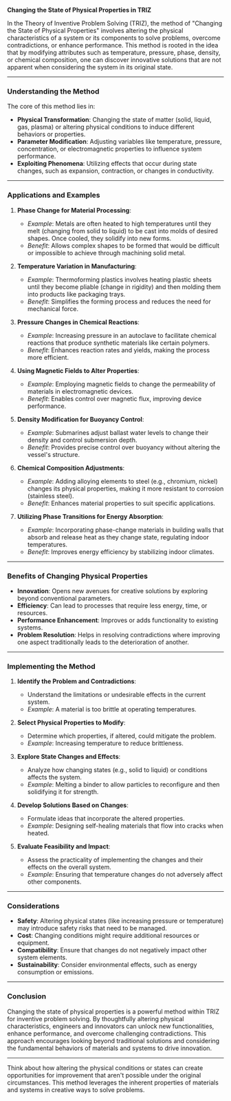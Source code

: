 **Changing the State of Physical Properties in TRIZ**

In the Theory of Inventive Problem Solving (TRIZ), the method of "Changing the State of Physical Properties" involves altering the physical characteristics of a system or its components to solve problems, overcome contradictions, or enhance performance. This method is rooted in the idea that by modifying attributes such as temperature, pressure, phase, density, or chemical composition, one can discover innovative solutions that are not apparent when considering the system in its original state.

---

### **Understanding the Method**

The core of this method lies in:

- **Physical Transformation**: Changing the state of matter (solid, liquid, gas, plasma) or altering physical conditions to induce different behaviors or properties.
- **Parameter Modification**: Adjusting variables like temperature, pressure, concentration, or electromagnetic properties to influence system performance.
- **Exploiting Phenomena**: Utilizing effects that occur during state changes, such as expansion, contraction, or changes in conductivity.

---

### **Applications and Examples**

1. **Phase Change for Material Processing**:
   - *Example*: Metals are often heated to high temperatures until they melt (changing from solid to liquid) to be cast into molds of desired shapes. Once cooled, they solidify into new forms.
   - *Benefit*: Allows complex shapes to be formed that would be difficult or impossible to achieve through machining solid metal.

2. **Temperature Variation in Manufacturing**:
   - *Example*: Thermoforming plastics involves heating plastic sheets until they become pliable (change in rigidity) and then molding them into products like packaging trays.
   - *Benefit*: Simplifies the forming process and reduces the need for mechanical force.

3. **Pressure Changes in Chemical Reactions**:
   - *Example*: Increasing pressure in an autoclave to facilitate chemical reactions that produce synthetic materials like certain polymers.
   - *Benefit*: Enhances reaction rates and yields, making the process more efficient.

4. **Using Magnetic Fields to Alter Properties**:
   - *Example*: Employing magnetic fields to change the permeability of materials in electromagnetic devices.
   - *Benefit*: Enables control over magnetic flux, improving device performance.

5. **Density Modification for Buoyancy Control**:
   - *Example*: Submarines adjust ballast water levels to change their density and control submersion depth.
   - *Benefit*: Provides precise control over buoyancy without altering the vessel's structure.

6. **Chemical Composition Adjustments**:
   - *Example*: Adding alloying elements to steel (e.g., chromium, nickel) changes its physical properties, making it more resistant to corrosion (stainless steel).
   - *Benefit*: Enhances material properties to suit specific applications.

7. **Utilizing Phase Transitions for Energy Absorption**:
   - *Example*: Incorporating phase-change materials in building walls that absorb and release heat as they change state, regulating indoor temperatures.
   - *Benefit*: Improves energy efficiency by stabilizing indoor climates.

---

### **Benefits of Changing Physical Properties**

- **Innovation**: Opens new avenues for creative solutions by exploring beyond conventional parameters.
- **Efficiency**: Can lead to processes that require less energy, time, or resources.
- **Performance Enhancement**: Improves or adds functionality to existing systems.
- **Problem Resolution**: Helps in resolving contradictions where improving one aspect traditionally leads to the deterioration of another.

---

### **Implementing the Method**

1. **Identify the Problem and Contradictions**:
   - Understand the limitations or undesirable effects in the current system.
   - *Example*: A material is too brittle at operating temperatures.

2. **Select Physical Properties to Modify**:
   - Determine which properties, if altered, could mitigate the problem.
   - *Example*: Increasing temperature to reduce brittleness.

3. **Explore State Changes and Effects**:
   - Analyze how changing states (e.g., solid to liquid) or conditions affects the system.
   - *Example*: Melting a binder to allow particles to reconfigure and then solidifying it for strength.

4. **Develop Solutions Based on Changes**:
   - Formulate ideas that incorporate the altered properties.
   - *Example*: Designing self-healing materials that flow into cracks when heated.

5. **Evaluate Feasibility and Impact**:
   - Assess the practicality of implementing the changes and their effects on the overall system.
   - *Example*: Ensuring that temperature changes do not adversely affect other components.

---

### **Considerations**

- **Safety**: Altering physical states (like increasing pressure or temperature) may introduce safety risks that need to be managed.
- **Cost**: Changing conditions might require additional resources or equipment.
- **Compatibility**: Ensure that changes do not negatively impact other system elements.
- **Sustainability**: Consider environmental effects, such as energy consumption or emissions.

---

### **Conclusion**

Changing the state of physical properties is a powerful method within TRIZ for inventive problem solving. By thoughtfully altering physical characteristics, engineers and innovators can unlock new functionalities, enhance performance, and overcome challenging contradictions. This approach encourages looking beyond traditional solutions and considering the fundamental behaviors of materials and systems to drive innovation.

---

Think about how altering the physical conditions or states can create opportunities for improvement that aren't possible under the original circumstances. This method leverages the inherent properties of materials and systems in creative ways to solve problems.